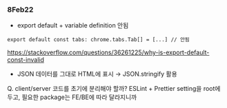 ### 8Feb22

- export default + variable definition 안됨

```TS
export default const tabs: chrome.tabs.Tab[] = [...] // 안됨
```
https://stackoverflow.com/questions/36261225/why-is-export-default-const-invalid

- JSON 데이터를 그대로 HTML에 표시 → JSON.stringify 활용

Q. client/server 코드를 초기에 분리해야 할까? ESLint + Prettier setting을 root에 두고, 필요한 package는 FE/BE에 따라 달라지니까